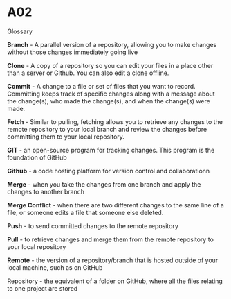# A02
Glossary

**Branch** - A parallel version of a repository, allowing you to make changes without those changes immediately going live

**Clone** - A copy of a repository so you can edit your files in a place other than a server or Github. You can also edit a clone offline.

**Commit** - A change to a file or set of files that you want to record. Committing keeps track of specific changes along with a message about the change(s), who made the change(s), and when the change(s) were made.

**Fetch** - Similar to pulling, fetching allows you to retrieve any changes to the remote repository to your local branch and review the changes before committing them to your local repository.

**GIT** - an open-source program for tracking changes. This program is the foundation of GitHub

**Github** - a code  hosting platform for version control and collaborationn

**Merge** - when you take the changes from one branch and apply the changes to another branch

**Merge Conflict** - when there are two different changes to the same line of a file, or someone edits a file that someone else deleted. 

**Push** - to send committed changes to the remote repository

**Pull** - to retrieve changes and merge them from the remote repository to your local repository

**Remote** - the version of a repository/branch that is hosted outside of your local machine, such as on GitHub

Repository - the equivalent of a folder on GitHub, where all the files relating to one project are stored
